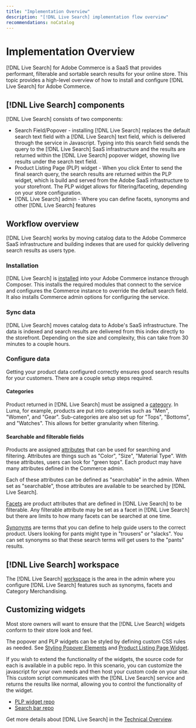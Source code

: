 ```yaml
---
title: "Implementation Overview"
description: "[!DNL Live Search] implementation flow overview"
recommendations: noCatalog
---
```

# Implementation Overview

[!DNL Live Search] for Adobe Commerce is a SaaS that provides performant, filterable and sortable search results for your online store.
This topic provides a high-level overview of how to install and configure [!DNL Live Search] for Adobe Commerce.

## [!DNL Live Search] components

[!DNL Live Search] consists of two components:

* Search Field/Popover - installing [!DNL Live Search] replaces the default search text field with a [!DNL Live Search] text field, which is delivered through the service in Javascript. Typing into this search field sends the query to the [!DNL Live Search] SaaS infrastructure and the results are returned within the [!DNL Live Search] popover widget, showing live results under the search text field.
* Product Listing Page (PLP) widget - When you click Enter to send the final search query, the search results are returned within the PLP widget, which is build and served from the Adobe SaaS infrastructure to your storefront. The PLP widget allows for filtering/faceting, depending on your store configuration.
* [!DNL Live Search] admin - Where you can define facets, synonyms and other [!DNL Live Search] features

## Workflow overview

[!DNL Live Search] works by moving catalog data to the Adobe Commerce SaaS infrastructure and building indexes that are used for quickly delivering search results as users type. 

### Installation

[!DNL Live Search] is [installed](install.md) into your Adobe Commerce instance through Composer. This installs the required modules that connect to the service and configures the Commerce instance to override the default search field. It also installs Commerce admin options for configuring the service.

### Sync data

[!DNL Live Search] moves catalog data to Adobe's SaaS infrastructure. The data is indexed and search results are delivered from this index directly to the storefront. Depending on the size and complexity, this can take from 30 minutes to a couple hours.

### Configure data

Getting your product data configured correctly ensures good search results for your customers. There are a couple setup steps required.

#### Categories

Product returned in [!DNL Live Search] must be assigned a [category](https://experienceleague.adobe.com/docs/commerce-admin/catalog/categories/categories.html). In Luma, for example, products are put into categories such as "Men", "Women", and "Gear". Sub-categories are also set up for "Tops", "Bottoms", and "Watches". This allows for better granularity when filtering.

#### Searchable and filterable fields

Products are assigned [attributes](https://experienceleague.adobe.com/docs/commerce-admin/catalog/product-attributes/product-attributes.html) that can be used for searching and filtering. Attributes are things such as "Color", "Size", "Material Type". With these attributes, users can look for "green tops". Each product may have many attributes defined in the Commerce admin.

Each of these attributes can be defined as "searchable" in the admin. When set as "searchable", those attributes are available to be searched by [!DNL Live Search].

[Facets](facets.md) are product attributes that are defined in [!DNL Live Search] to be filterable. Any filterable attribute may be set as a facet in [!DNL Live Search] but there are limits to how many facets can be searched at one time.

[Synonyms](synonyms.md) are terms that you can define to help guide users to the correct product. Users looking for pants might type in "trousers" or "slacks". You can set synonyms so that these search terms will get users to the "pants" results.

## [!DNL Live Search] workspace

The [!DNL Live Search] [workspace](workspace.md) is the area in the admin where you configure [!DNL Live Search] features such as synonyms, facets and Category Merchandising.

## Customizing widgets

Most store owners will want to ensure that the [!DNL Live Search] widgets conform to their store look and feel.

The popover and PLP widgets can be styled by defining custom CSS rules as needed. See [Styling Popover Elements](storefront-popover-styling.md) and [Product Listing Page Widget](plp-styling.md).

If you wish to extend the functionality of the widgets, the source code for each is available in a public repo.
In this scenario, you can customize the javascript for your own needs and then host your custom code on your site. This custom script communicates with the [!DNL Live Search] service and returns the results like normal, allowing you to control the functionality of the widget.

* [PLP widget repo](https://github.com/adobe/storefront-product-listing-page)
* [Search bar repo](https://github.com/adobe/storefront-search-as-you-type)

Get more details about [!DNL Live Search] in the [Technical Overview](onboarding-overview.md).
